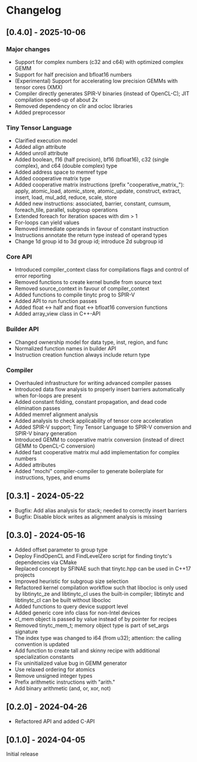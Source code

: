 # Changelog

## [0.4.0] - 2025-10-06

### Major changes
* Support for complex numbers (c32 and c64) with optimized complex GEMM
* Support for half precision and bfloat16 numbers
* (Experimental) Support for accelerating low precision GEMMs with tensor cores (XMX)
* Compiler directly generates SPIR-V binaries (instead of OpenCL-C); JIT compilation speed-up of about 2x
* Removed dependency on clir and ocloc libraries
* Added preprocessor

### Tiny Tensor Language
* Clarified execution model
* Added align attribute
* Added unroll attribute
* Added boolean, f16 (half precision), bf16 (bfloat16), c32 (single complex), and c64 (double complex) type
* Added address space to memref type
* Added cooperative matrix type
* Added cooperative matrix instructions (prefix "cooperative_matrix_"): apply, atomic_load, atomic_store,
  atomic_update, construct, extract, insert, load, mul_add, reduce, scale, store
* Added new instructions: associated, barrier, constant, cumsum, foreach_tile, parallel, subgroup operations
* Extended foreach for iteration spaces with dim > 1
* For-loops can yield values
* Removed immediate operands in favour of constant instruction
* Instructions annotate the return type instead of operand types
* Change 1d group id to 3d group id; introduce 2d subgroup id

### Core API
* Introduced compiler_context class for compilations flags and control of error reporting
* Removed functions to create kernel bundle from source text
* Removed source_context in favour of compiler_context
* Added functions to compile tinytc prog to SPIR-V
* Added API to run function passes
* Added float <-> half and float <-> bfloat16 conversion functions
* Added array_view class in C++-API

### Builder API
* Changed ownership model for data type, inst, region, and func
* Normalized function names in builder API
* Instruction creation function always include return type

### Compiler
* Overhauled infrastructure for writing advanced compiler passes
* Introduced data flow analysis to properly insert barriers automatically when for-loops are present
* Added constant folding, constant propagation, and dead code elimination passes
* Added memref alignment analysis
* Added analysis to check applicability of tensor core acceleration
* Added SPIR-V support; Tiny Tensor Language to SPIR-V conversion and SPIR-V binary generation
* Introduced GEMM to cooperative matrix conversion (instead of direct GEMM to OpenCL-C conversion)
* Added fast cooperative matrix mul add implementation for complex numbers
* Added attributes
* Added "mochi" compiler-compiler to generate boilerplate for instructions, types, and enums

## [0.3.1] - 2024-05-22
* Bugfix: Add alias analysis for stack; needed to correctly insert barriers
* Bugfix: Disable block writes as alignment analysis is missing

## [0.3.0] - 2024-05-16

* Added offset parameter to group type
* Deploy FindOpenCL and FindLevelZero script for finding tinytc's dependencies via CMake
* Replaced concept by SFINAE such that tinytc.hpp can be used in C++17 projects
* Improved heuristic for subgroup size selection
* Refactored kernel compilation workflow such that libocloc is only used by libtinytc\_ze
  and libtinytc\_cl uses the built-in compiler; libtinytc and libtinytc\_cl can be built without libocloc
* Added functions to query device support level
* Added generic core info class for non-Intel devices
* cl\_mem object is passed by value instead of by pointer for recipes
* Removed tinytc\_mem\_t; memory object type is part of set\_args signature
* The index type was changed to i64 (from u32); attention: the calling convention is updated
* Add function to create tall and skinny recipe with additional specialization constants
* Fix uninitialized value bug in GEMM generator
* Use relaxed ordering for atomics
* Remove unsigned integer types
* Prefix arithmetic instructions with "arith."
* Add binary arithmetic (and, or, xor, not)

## [0.2.0] - 2024-04-26

* Refactored API and added C-API

## [0.1.0] - 2024-04-05

Initial release
